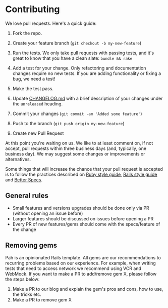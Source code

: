 # Contributing

We love pull requests. Here's a quick guide:

1. Fork the repo.

1. Create your feature branch (`git checkout -b my-new-feature`)

1. Run the tests. We only take pull requests with passing tests, and it's great
to know that you have a clean slate: `bundle && rake`

1. Add a test for your change. Only refactoring and documentation changes
require no new tests. If you are adding functionality or fixing a bug, we need
a test!

1. Make the test pass.

1. Update [CHANGELOG.md](https://github.com/Helabs/pah/blob/master/CHANGELOG.md) with a brief description of your changes under the `unreleased` heading.

1. Commit your changes (`git commit -am 'Added some feature'`)

1. Push to the branch (`git push origin my-new-feature`)

1. Create new Pull Request

At this point you're waiting on us. We like to at least comment on, if not
accept, pull requests within three business days (and, typically, one business
day). We may suggest some changes or improvements or alternatives.

Some things that will increase the chance that your pull request is accepted is to follow the practices described on [Ruby style guide](https://github.com/bbatsov/ruby-style-guide), [Rails style guide](https://github.com/bbatsov/rails-style-guide) and [Better Specs](http://betterspecs.org/).

## General rules

- Small features and versions upgrades should be done only via PR (without opening an issue before)
- Larger features should be discussed on issues before opening a PR
- Every PR of new features/gems should come with the specs/feature of the change

## Removing gems

Pah is an opinionated Rails template. All gems are our recommendations to recurring problems based on our experience. For example, when writing tests that need to access network we recommend using VCR and WebMock.
If you want to make a PR to add/remove gem X, please follow the steps below:

1. Make a PR to our blog and explain the gem's pros and cons, how to use, the tricks etc.
1. Make a PR to remove gem X
